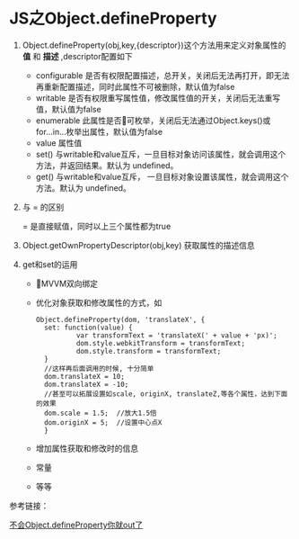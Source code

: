 # JS之Object.defineProperty

1. Object.defineProperty(obj,key,{descriptor})这个方法用来定义对象属性的 **值** 和 **描述** ,descriptor配置如下
   
    - configurable 是否有权限配置描述，总开关，关闭后无法再打开，即无法再重新配置描述，同时此属性不可被删除，默认值为false
    - writable 是否有权限重写属性值，修改属性值的开关，关闭后无法重写值，默认值为false
    - enumerable 此属性是否可枚举，关闭后无法通过Object.keys()或for...in...枚举出属性，默认值为false
    - value 属性值
    - set() 与writable和value互斥，一旦目标对象访问该属性，就会调用这个方法，并返回结果。默认为 undefined。
    - get() 与writable和value互斥， 一旦目标对象设置该属性，就会调用这个方法。默认为 undefined。

2. 与 = 的区别
   
    = 是直接赋值，同时以上三个属性都为true

3. Object.getOwnPropertyDescriptor(obj,key) 获取属性的描述信息

4. get和set的运用

    - MVVM双向绑定
    - 优化对象获取和修改属性的方式，如

          Object.defineProperty(dom, 'translateX', {
            set: function(value) {
                    var transformText = 'translateX(' + value + 'px)';
                    dom.style.webkitTransform = transformText;
                    dom.style.transform = transformText;
            }
            //这样再后面调用的时候, 十分简单
            dom.translateX = 10;
            dom.translateX = -10;
            //甚至可以拓展设置如scale, originX, translateZ,等各个属性，达到下面的效果
            dom.scale = 1.5;  //放大1.5倍
            dom.originX = 5;  //设置中心点X
            }

    - 增加属性获取和修改时的信息
    - 常量
    - 等等

参考链接：

[不会Object.defineProperty你就out了](http://imweb.io/topic/56d40adc0848801a4ba198ce)

